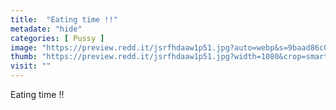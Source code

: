 ```yaml
---
title:  "Eating time !!"
metadate: "hide"
categories: [ Pussy ]
image: "https://preview.redd.it/jsrfhdaaw1p51.jpg?auto=webp&s=9baad86c0855ab5713679cabd19b2e8549b7c9dd"
thumb: "https://preview.redd.it/jsrfhdaaw1p51.jpg?width=1080&crop=smart&auto=webp&s=f1ff753082b52afd4f57a8ecef4ad603f3202c53"
visit: ""
---
```

Eating time !!
